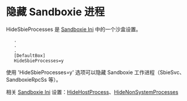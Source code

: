# 隐藏 Sandboxie 进程

HideSbieProcesses 是 [Sandboxie Ini](SandboxieIni.md) 中的一个沙盒设置。

```
   .
   .
   .
   [DefaultBox]
   HideSbieProcesses=y
```

使用 'HideSbieProcesses=y' 选项可以隐藏 Sandboxie 工作进程（SbieSvc、SandboxieRpcSs 等）。

相关 [Sandboxie Ini](SandboxieIni.md) 设置：[HideHostProcess](HideHostProcess.md)、[HideNonSystemProcesses](HideNonSystemProcesses.md) 